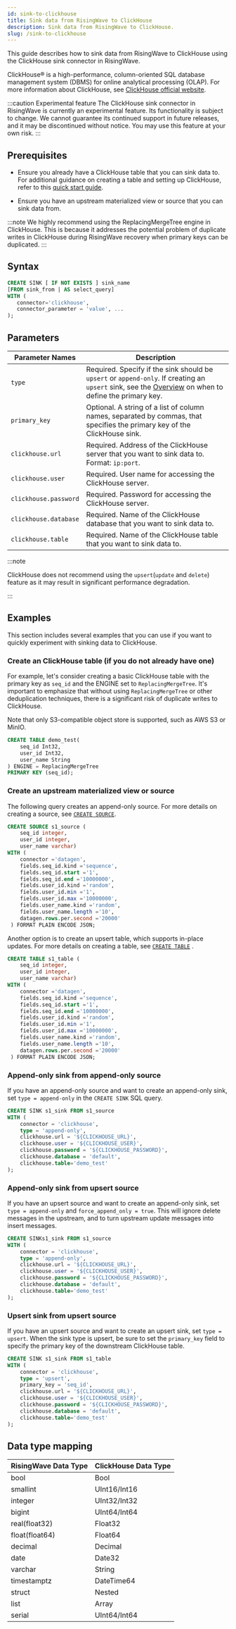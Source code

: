 ```yaml
---
id: sink-to-clickhouse
title: Sink data from RisingWave to ClickHouse
description: Sink data from RisingWave to ClickHouse.
slug: /sink-to-clickhouse 
---
```

<head>
  <link rel="canonical" href="https://docs.risingwave.com/docs/current/sink-to-clickhouse/" />
</head>

This guide describes how to sink data from RisingWave to ClickHouse using the ClickHouse sink connector in RisingWave.

ClickHouse® is a high-performance, column-oriented SQL database management system (DBMS) for online analytical processing (OLAP). For more information about ClickHouse, see [ClickHouse official website](https://clickhouse.com).

:::caution Experimental feature
The ClickHouse sink connector in RisingWave is currently an experimental feature. Its functionality is subject to change. We cannot guarantee its continued support in future releases, and it may be discontinued without notice. You may use this feature at your own risk.
:::

## Prerequisites

- Ensure you already have a ClickHouse table that you can sink data to.
  For additional guidance on creating a table and setting up ClickHouse, refer to this [quick start guide](https://clickhouse.com/docs/en/getting-started/quick-start).

- Ensure you have an upstream materialized view or source that you can sink data from.

:::note
We highly recommend using the ReplacingMergeTree engine in ClickHouse. This is because it addresses the potential problem of duplicate writes in ClickHouse during RisingWave recovery when primary keys can be duplicated.
:::

## Syntax

```sql
CREATE SINK [ IF NOT EXISTS ] sink_name
[FROM sink_from | AS select_query]
WITH (
   connector='clickhouse',
   connector_parameter = 'value', ...
);
```

## Parameters

| Parameter Names       | Description |
| --------------------- | ---------------------------------------------------------------------- |
| `type`                | Required. Specify if the sink should be `upsert` or `append-only`. If creating an `upsert` sink, see the [Overview](data-delivery.md) on when to define the primary key.|
| `primary_key`          | Optional. A string of a list of column names, separated by commas, that specifies the primary key of the ClickHouse sink.|
| `clickhouse.url`        | Required. Address of the ClickHouse server that you want to sink data to. Format: `ip:port`.|
| `clickhouse.user`       | Required. User name for accessing the ClickHouse server. |
| `clickhouse.password`   | Required. Password for accessing the ClickHouse server.|
| `clickhouse.database`  | Required. Name of the ClickHouse database that you want to sink data to.|
| `clickhouse.table`      | Required. Name of the ClickHouse table that you want to sink data to.|

:::note

ClickHouse does not recommend using the `upsert`(`update` and `delete`) feature as it may result in significant performance degradation.

:::

## Examples

This section includes several examples that you can use if you want to quickly experiment with sinking data to ClickHouse.

### Create an ClickHouse table (if you do not already have one)

For example, let's consider creating a basic ClickHouse table with the primary key as `seq_id` and the ENGINE set to `ReplacingMergeTree`. It's important to emphasize that without using `ReplacingMergeTree` or other deduplication techniques, there is a significant risk of duplicate writes to ClickHouse.

Note that only S3-compatible object store is supported, such as AWS S3 or MinIO.

```sql
CREATE TABLE demo_test(
    seq_id Int32,
    user_id Int32,
    user_name String
) ENGINE = ReplacingMergeTree
PRIMARY KEY (seq_id);
```

### Create an upstream materialized view or source

The following query creates an append-only source. For more details on creating a source, see [`CREATE SOURCE`](/sql/commands/sql-create-source.md).

```sql
CREATE SOURCE s1_source (
    seq_id integer,
    user_id integer,
    user_name varchar)
WITH (
    connector ='datagen',
    fields.seq_id.kind ='sequence',
    fields.seq_id.start ='1',
    fields.seq_id.end ='10000000',
    fields.user_id.kind ='random',
    fields.user_id.min ='1',
    fields.user_id.max ='10000000',
    fields.user_name.kind ='random',
    fields.user_name.length ='10',
    datagen.rows.per.second ='20000'
 ) FORMAT PLAIN ENCODE JSON;
```

Another option is to create an upsert table, which supports in-place updates. For more details on creating a table, see [`CREATE TABLE`](/sql/commands/sql-create-table.md) .

```sql
CREATE TABLE s1_table (
    seq_id integer,
    user_id integer,
    user_name varchar)
WITH (
    connector ='datagen',
    fields.seq_id.kind ='sequence',
    fields.seq_id.start ='1',
    fields.seq_id.end ='10000000',
    fields.user_id.kind ='random',
    fields.user_id.min ='1',
    fields.user_id.max ='10000000',
    fields.user_name.kind ='random',
    fields.user_name.length ='10',
    datagen.rows.per.second ='20000'
 ) FORMAT PLAIN ENCODE JSON;
```

### Append-only sink from append-only source

If you have an append-only source and want to create an append-only sink, set `type = append-only` in the `CREATE SINK` SQL query.

```sql
CREATE SINK s1_sink FROM s1_source
WITH (
    connector = 'clickhouse',
    type = 'append-only',
    clickhouse.url = '${CLICKHOUSE_URL}',
    clickhouse.user = '${CLICKHOUSE_USER}',
    clickhouse.password = '${CLICKHOUSE_PASSWORD}',
    clickhouse.database = 'default',
    clickhouse.table='demo_test'
);
```

### Append-only sink from upsert source

If you have an upsert source and want to create an append-only sink, set `type = append-only` and `force_append_only = true`. This will ignore delete messages in the upstream, and to turn upstream update messages into insert messages.

```sql
CREATE SINKs1_sink FROM s1_source
WITH (
    connector = 'clickhouse',
    type = 'append-only',
    clickhouse.url = '${CLICKHOUSE_URL}',
    clickhouse.user = '${CLICKHOUSE_USER}',
    clickhouse.password = '${CLICKHOUSE_PASSWORD}',
    clickhouse.database = 'default',
    clickhouse.table='demo_test'
);
```

### Upsert sink from upsert source

If you have an upsert source and want to create an upsert sink, set `type = upsert`. When the sink type is upsert, be sure to set the `primary_key` field to specify the primary key of the downstream ClickHouse table.

```sql
CREATE SINK s1_sink FROM s1_table
WITH (
    connector = 'clickhouse',
    type = 'upsert',
    primary_key = 'seq_id',
    clickhouse.url = '${CLICKHOUSE_URL}',
    clickhouse.user = '${CLICKHOUSE_USER}',
    clickhouse.password = '${CLICKHOUSE_PASSWORD}',
    clickhouse.database = 'default',
    clickhouse.table='demo_test'
);
```
## Data type mapping

|RisingWave Data Type | ClickHouse Data Type|
|----------------------|----------------------|
|bool                  | Bool                 |
|smallint              | UInt16/Int16         |
|integer               | UInt32/Int32         |
|bigint                | UInt64/Int64         |
|real(float32)         | Float32              |
|float(float64)        | Float64              |
|decimal               | Decimal              |
|date                  | Date32               |
|varchar               | String               |
|timestamptz           | DateTime64           |
|struct                | Nested               |
|list                  | Array                |
|serial                | UInt64/Int64         |
